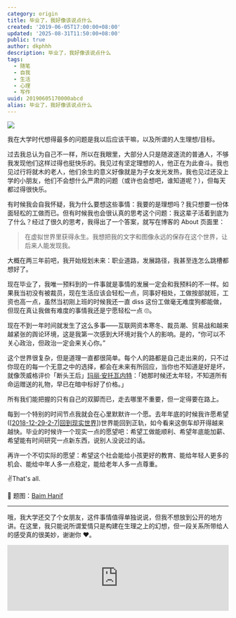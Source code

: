 ```yaml
---
category: origin
title: 毕业了，我好像该说点什么
created: '2019-06-05T17:00:00+08:00'
updated: '2025-08-31T11:50:00+08:00'
public: true
author: dkphhh
description: 毕业了，我好像该说点什么
tags:
  - 随笔
  - 自我
  - 生活
  - 心理
  - 写作
uuid: 20190605170000abcd
alias: 毕业了，我好像该说点什么
---
```


![](https://images.unsplash.com/photo-1462536943532-57a629f6cc60?ixlib=rb-1.2.1&ixid=eyJhcHBfaWQiOjEyMDd9)

我在大学时代想得最多的问题是我以后应该干嘛，以及所谓的人生理想/目标。

过去我总认为自己不一样，所以在我眼里，大部分人只是随波逐流的普通人，不够我发现他们这样过得也挺快乐的。我见过有坚定理想的人，他正在为此奋斗。我也见过行将就木的老人，他们余生的意义好像就是为子女发光发热，我也见过还没上学的小朋友，他们不会想什么严肃的问题（或许也会想吧，谁知道呢？），但每天都过得很快乐。

有时候我会自我怀疑，我为什么要想这些事情：我要的是理想吗？我只想要一份体面轻松的工做而已。但有时候我也会很认真的思考这个问题：我这辈子活着到底为了什么？经过了很久的思考，我得出了一个答案，就写在博客的 About 页面里：

> 在虚拟世界里获得永生。我想把我的文字和图像永远的保存在这个世界，让后来人能发现我。

大概在两三年前吧，我开始规划未来：职业道路，发展路径，我甚至连怎么跳槽都想好了。

现在毕业了，我唯一预料到的一件事就是事情的发展一定会和我预料的不一样。如果我当初没有被裁员，现在生活应该会轻松一点，同事好相处，工做按部就班，工资也高一点，虽然当初刚上班的时候我还一直 diss 这份工做毫无难度狗都能做，但现在真让我做有难度的事情我还是宁愿轻松一点 🙄。

现在不到一年时间就发生了这么多事——互联网资本寒冬、裁员潮、贸易战和越来越紧张的舆论环境，这是我第一次感到大环境对我个人的影响。是的，“你可以不关心政治，但政治一定会来关心你。”

这个世界很复杂，但是道理一直都很简单。每个人的路都是自己走出来的，只不过你现在的每一个无意之中的选择，都会在未来有所回应，当你也不知道是好是坏，就像茨威格评价「断头王后」[玛丽·安托瓦内特](https://zh.wikipedia.org/wiki/%E7%8E%9B%E4%B8%BD%C2%B7%E5%AE%89%E6%89%98%E7%93%A6%E5%86%85%E7%89%B9)：「她那时候还太年轻，不知道所有命运赠送的礼物，早已在暗中标好了价格。」

所有我们能把握的只有自己的双脚而已，走去哪里不重要，但一定得要在路上。

每到一个特别的时间节点我就会在心里默默许一个愿。去年年底的时候我许愿希望([[2018-12-29-2-7|回到现实世界]])世界能回到正轨，如今看来这倒车却开得越来越快。毕业的时候许一个现实一点的愿望吧：希望工做能顺利、希望年底能加薪、希望能有时间研究一点新东西，说别人没说过的话。

再许一个不切实际的愿望：希望这个社会能给小孩更好的教育、能给年轻人更多的机会、能给中年人多一点稳定，能给老年人多一点尊重。

✌That's all.

🌆 题图：[Baim Hanif](https://unsplash.com/photos/pYWuOMhtc6k)

---

哦，我大学还交了个女朋友，这件事情值得单独说说，但我不想放到公开的地方讲。在这里，我只能说所谓爱情只是构建在生理之上的幻想，但一段关系所带给人的感受真的很美妙，谢谢你 ❤。

<iframe allow="autoplay *; encrypted-media *;" frameborder="0" height="150" style="width:100%;max-width:660px;overflow:hidden;background:transparent;" sandbox="allow-forms allow-popups allow-same-origin allow-scripts allow-storage-access-by-user-activation allow-top-navigation-by-user-activation" src="https://embed.music.apple.com/cn/album/city-of-stars/1440863506?i=1440864172"></iframe>

[//begin]: # "Autogenerated link references for markdown compatibility"
[2018-12-29-2-7|回到现实世界]: 2018-12-29-2-7 "回到现实世界"
[//end]: # "Autogenerated link references"
